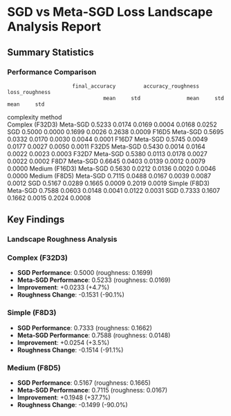 # SGD vs Meta-SGD Loss Landscape Analysis Report

## Summary Statistics

### Performance Comparison
                         final_accuracy         accuracy_roughness         loss_roughness        
                                   mean     std               mean     std           mean     std
complexity      method                                                                           
Complex (F32D3) Meta-SGD         0.5233  0.0174             0.0169  0.0004         0.0168  0.0252
                SGD              0.5000  0.0000             0.1699  0.0026         0.2638  0.0009
F16D5           Meta-SGD         0.5695  0.0332             0.0170  0.0030         0.0044  0.0001
F16D7           Meta-SGD         0.5745  0.0049             0.0177  0.0027         0.0050  0.0011
F32D5           Meta-SGD         0.5430  0.0014             0.0164  0.0022         0.0023  0.0003
F32D7           Meta-SGD         0.5380  0.0113             0.0178  0.0027         0.0022  0.0002
F8D7            Meta-SGD         0.6645  0.0403             0.0139  0.0012         0.0079  0.0000
Medium (F16D3)  Meta-SGD         0.5630  0.0212             0.0136  0.0020         0.0046  0.0000
Medium (F8D5)   Meta-SGD         0.7115  0.0488             0.0167  0.0039         0.0087  0.0012
                SGD              0.5167  0.0289             0.1665  0.0009         0.2019  0.0019
Simple (F8D3)   Meta-SGD         0.7588  0.0603             0.0148  0.0041         0.0122  0.0031
                SGD              0.7333  0.1607             0.1662  0.0015         0.2024  0.0008

## Key Findings

### Landscape Roughness Analysis

### Complex (F32D3)
- **SGD Performance**: 0.5000 (roughness: 0.1699)
- **Meta-SGD Performance**: 0.5233 (roughness: 0.0169)
- **Improvement**: +0.0233 (+4.7%)
- **Roughness Change**: -0.1531 (-90.1%)

### Simple (F8D3)
- **SGD Performance**: 0.7333 (roughness: 0.1662)
- **Meta-SGD Performance**: 0.7588 (roughness: 0.0148)
- **Improvement**: +0.0254 (+3.5%)
- **Roughness Change**: -0.1514 (-91.1%)

### Medium (F8D5)
- **SGD Performance**: 0.5167 (roughness: 0.1665)
- **Meta-SGD Performance**: 0.7115 (roughness: 0.0167)
- **Improvement**: +0.1948 (+37.7%)
- **Roughness Change**: -0.1499 (-90.0%)
